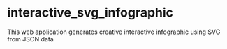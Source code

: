 # interactive_svg_infographic
This web application generates creative interactive infographic using SVG from JSON data
